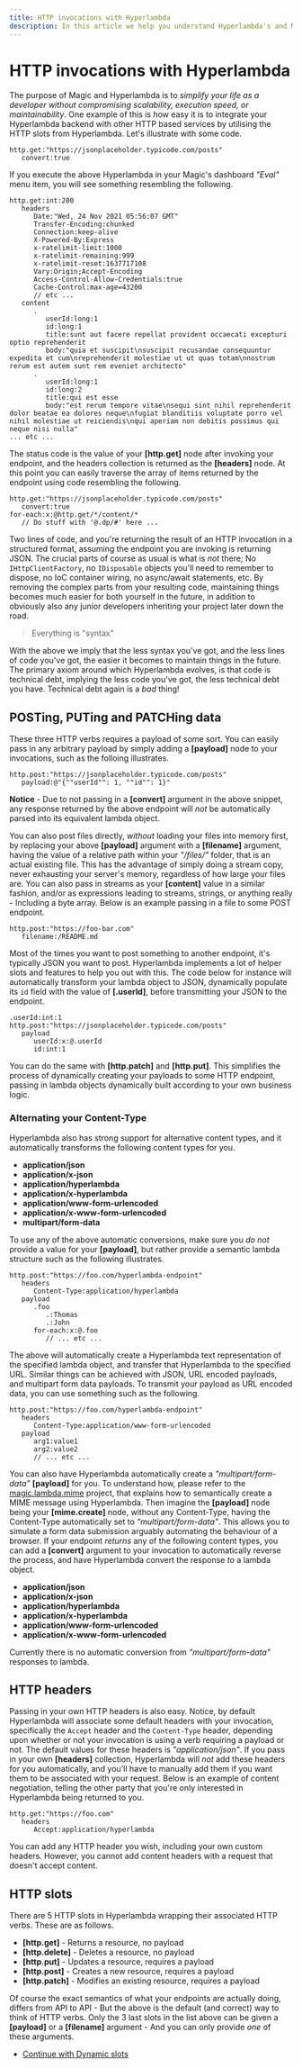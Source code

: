 ```yaml
---
title: HTTP invocations with Hyperlambda
description: In this article we help you understand Hyperlambda's and Magic's HTTP capabilities, by playing around with the HTTP slots in Hyperlambda, allowing you to invoke external HTTP JSON endpoints, to retrieve data from 3rd parties, and/or integrate your code with other systems.
---
```


# HTTP invocations with Hyperlambda

The purpose of Magic and Hyperlambda is to _simplify your life as a developer without compromising scalability, execution speed, or maintainability_.
One example of this is how easy it is to integrate your Hyperlambda backend with other HTTP based services by utilising
the HTTP slots from Hyperlambda. Let's illustrate with some code.

```
http.get:"https://jsonplaceholder.typicode.com/posts"
   convert:true
```

If you execute the above Hyperlambda in your Magic's dashboard _"Eval"_ menu item, you will see something resembling
the following.

```
http.get:int:200
   headers
      Date:"Wed, 24 Nov 2021 05:56:07 GMT"
      Transfer-Encoding:chunked
      Connection:keep-alive
      X-Powered-By:Express
      x-ratelimit-limit:1000
      x-ratelimit-remaining:999
      x-ratelimit-reset:1637717108
      Vary:Origin;Accept-Encoding
      Access-Control-Allow-Credentials:true
      Cache-Control:max-age=43200
      // etc ...
   content
      .
         userId:long:1
         id:long:1
         title:sunt aut facere repellat provident occaecati excepturi optio reprehenderit
         body:"quia et suscipit\nsuscipit recusandae consequuntur expedita et cum\nreprehenderit molestiae ut ut quas totam\nnostrum rerum est autem sunt rem eveniet architecto"
      .
         userId:long:1
         id:long:2
         title:qui est esse
         body:"est rerum tempore vitae\nsequi sint nihil reprehenderit dolor beatae ea dolores neque\nfugiat blanditiis voluptate porro vel nihil molestiae ut reiciendis\nqui aperiam non debitis possimus qui neque nisi nulla"
... etc ...
```

The status code is the value of your **[http.get]** node after invoking your endpoint, and the headers collection
is returned as the **[headers]** node. At this point you can easily traverse the array of items returned by the
endpoint using code resembling the following.

```
http.get:"https://jsonplaceholder.typicode.com/posts"
   convert:true
for-each:x:@http.get/*/content/*
   // Do stuff with '@.dp/#' here ...
```

Two lines of code, and you're returning the result of an HTTP invocation in a structured format, assuming the endpoint
you are invoking is returning JSON. The crucial parts of course as usual is what is _not_ there; No `IHttpClientFactory`,
no `IDisposable` objects you'll need to remember to dispose, no IoC container wiring, no async/await statements, etc.
By removing the complex parts from your resulting code, maintaining things becomes much easier for both
yourself in the future, in addition to obviously also any junior developers inheriting your project later down the road.

> Everything is "syntax"

With the above we imply that the less syntax you've got, and the less lines of code you've got, the easier it becomes
to maintain things in the future. The primary axiom around which Hyperlambda evolves, is that code is technical debt,
implying the less code you've got, the less technical debt you have. Technical debt again is a _bad_ thing!

## POSTing, PUTing and PATCHing data

These three HTTP verbs requires a payload of some sort. You can easily pass in any arbitrary payload by simply adding
a **[payload]** node to your invocations, such as the folloing illustrates.

```
http.post:"https://jsonplaceholder.typicode.com/posts"
   payload:@"{""userId"": 1, ""id"": 1}"
```

**Notice** - Due to not passing in a **[convert]** argument in the above snippet, any response returned by
the above endpoint will _not_ be automatically parsed into its equivalent lambda object.

You can also post files directly, _without_ loading your files into memory first, by replacing your above **[payload]**
argument with a **[filename]** argument, having the value of a relative path within your _"/files/"_ folder, that
is an actual existing file. This has the advantage of simply doing a stream copy, never exhausting your server's memory,
regardless of how large your files are. You can also pass in streams as your **[content]** value in a similar fashion,
and/or as expressions leading to streams, strings, or anything really - Including a byte array. Below is
an example passing in a file to some POST endpoint.

```
http.post:"https://foo-bar.com"
   filename:/README.md
```

Most of the times you want to post something to another endpoint, it's typically JSON you want to post.
Hyperlambda implements a lot of helper slots and features to help you out with this. The code below for instance
will automatically transform your lambda object to JSON, dynamically populate its `id` field with the value
of **[.userId]**, before transmitting your JSON to the endpoint.

```
.userId:int:1
http.post:"https://jsonplaceholder.typicode.com/posts"
   payload
      userId:x:@.userId
      id:int:1
```

You can do the same with **[http.patch]** and **[http.put]**. This simplifies the process of dynamically
creating your payloads to some HTTP endpoint, passing in lambda objects dynamically built according to
your own business logic.

### Alternating your Content-Type

Hyperlambda also has strong support for alternative content types, and it automatically transforms the
following content types for you.

* __application/json__
* __application/x-json__
* __application/hyperlambda__
* __application/x-hyperlambda__
* __application/www-form-urlencoded__
* __application/x-www-form-urlencoded__
* __multipart/form-data__

To use any of the above automatic conversions, make sure you _do not_ provide a value for your **[payload]**,
but rather provide a semantic lambda structure such as the following illustrates.

```
http.post:"https://foo.com/hyperlambda-endpoint"
   headers
      Content-Type:application/hyperlambda
   payload
      .foo
         .:Thomas
         .:John
      for-each:x:@.foo
         // ... etc ...
```

The above will automatically create a Hyperlambda text representation of the specified lambda object,
and transfer that Hyperlambda to the specified URL. Similar things can be achieved with JSON, URL encoded
payloads, and multipart form data payloads. To transmit your payload as URL encoded data, you can use
something such as the following.

```
http.post:"https://foo.com/hyperlambda-endpoint"
   headers
      Content-Type:application/www-form-urlencoded
   payload
      arg1:value1
      arg2:value2
      // ... etc ...
```

You can also have Hyperlambda automatically create a _"multipart/form-data"_ **[payload]** for you. To understand
how, please refer to the [magic.lambda.mime](/documentation/magic.lambda.mime/) project, that explains how to
semantically create a MIME message using Hyperlambda. Then imagine the **[payload]** node being your **[mime.create]**
node, without any Content-Type, having the Content-Type automatically set to _"multipart/form-data"_. This allows you
to simulate a form data submission arguably automating the behaviour of a browser.
If your endpoint _returns_ any of the following content types, you can add a **[convert]** argument
to your invocation to automatically reverse the process, and have Hyperlambda convert the response _to_ a lambda
object.

* __application/json__
* __application/x-json__
* __application/hyperlambda__
* __application/x-hyperlambda__
* __application/www-form-urlencoded__
* __application/x-www-form-urlencoded__

Currently there is no automatic conversion from _"multipart/form-data"_ responses to lambda.

## HTTP headers

Passing in your own HTTP headers is also easy. Notice, by default Hyperlambda will associate some default
headers with your invocation, specifically the `Accept` header and the `Content-Type` header, depending
upon whether or not your invocation is using a verb requiring a payload or not. The default values for these
headers is _"application/json"_. If you pass in your own **[headers]** collection, Hyperlambda will _not_ add
these headers for you automatically, and you'll have to manually add them if you want them to be associated
with your request. Below is an example of content negotiation, telling the other party that you're only
interested in Hyperlambda being returned to you.

```
http.get:"https://foo.com"
   headers
      Accept:application/hyperlambda
```

You can add any HTTP header you wish, including your own custom headers. However, you cannot add content headers
with a request that doesn't accept content.

## HTTP slots

There are 5 HTTP slots in Hyperlambda wrapping their associated HTTP verbs. These are as follows.

* __[http.get]__ - Returns a resource, no payload
* __[http.delete]__ - Deletes a resource, no payload
* __[http.put]__ - Updates a resource, requires a payload
* __[http.post]__ - Creates a new resource, requires a payload
* __[http.patch]__ - Modifies an existing resource, requires a payload

Of course the exact semantics of what your endpoints are actually doing, differs from API to API - But
the above is the default (and correct) way to think of HTTP verbs. Only the 3 last slots in the list above
can be given a **[payload]** or a **[filename]** argument - And you can only provide _one_ of these arguments.

* [Continue with Dynamic slots](/tutorials/dynamic-slots/)
